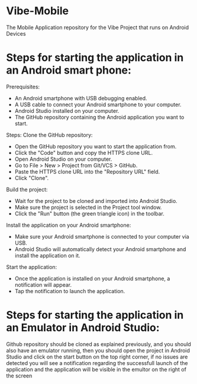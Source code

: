 # Vibe-Mobile
The Mobile Application repository for the Vibe Project that runs on Android Devices 

# Steps for starting the application in an Android smart phone:

Prerequisites:
- An Android smartphone with USB debugging enabled.
- A USB cable to connect your Android smartphone to your computer.
- Android Studio installed on your computer.
- The GitHub repository containing the Android application you want to start.
  
Steps:
Clone the GitHub repository:
- Open the GitHub repository you want to start the application from.
- Click the "Code" button and copy the HTTPS clone URL.
- Open Android Studio on your computer.
- Go to File > New > Project from Git/VCS > GitHub.
- Paste the HTTPS clone URL into the "Repository URL" field.
- Click "Clone".

Build the project:
- Wait for the project to be cloned and imported into Android Studio.
- Make sure the project is selected in the Project tool window.
- Click the "Run" button (the green triangle icon) in the toolbar.
  
Install the application on your Android smartphone:
- Make sure your Android smartphone is connected to your computer via USB.
- Android Studio will automatically detect your Android smartphone and install the application on it.
  
Start the application:
- Once the application is installed on your Android smartphone, a notification will appear.
- Tap the notification to launch the application.

# Steps for starting the application in an Emulator in Android Studio:
Github repository should be cloned as explained previously, and you should also have an emulator running, then you should open the project in Android Studio and click on the start button on the top right corner, if no issues are detected you will see a notification regarding the successfull launch of the application and the application will be visible in the emultor on the right of the screen
